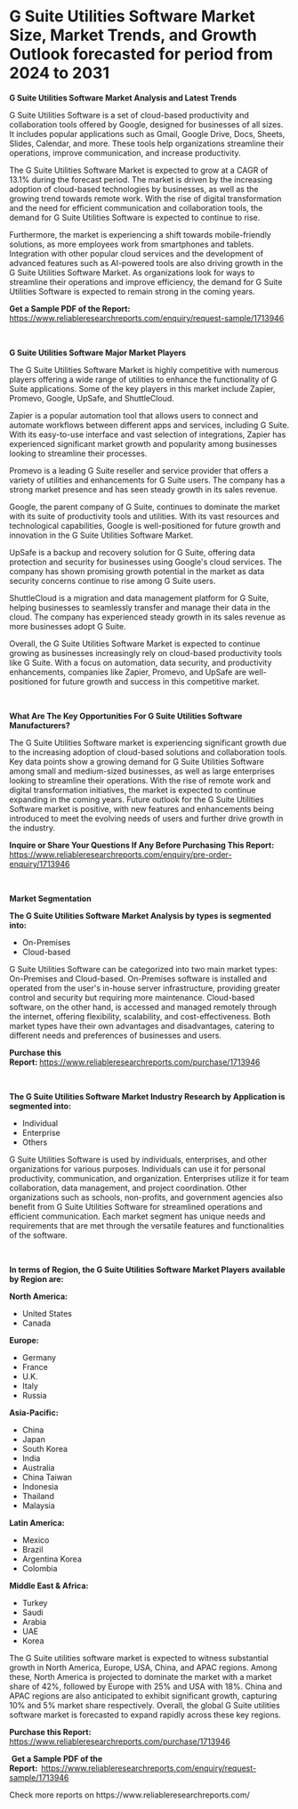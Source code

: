 <p><h1>G Suite Utilities Software Market Size, Market Trends, and Growth Outlook forecasted for period from 2024 to 2031</h1></p><p><strong>G Suite Utilities Software Market Analysis and Latest Trends</strong></p>
<p><p>G Suite Utilities Software is a set of cloud-based productivity and collaboration tools offered by Google, designed for businesses of all sizes. It includes popular applications such as Gmail, Google Drive, Docs, Sheets, Slides, Calendar, and more. These tools help organizations streamline their operations, improve communication, and increase productivity.</p><p>The G Suite Utilities Software Market is expected to grow at a CAGR of 13.1% during the forecast period. The market is driven by the increasing adoption of cloud-based technologies by businesses, as well as the growing trend towards remote work. With the rise of digital transformation and the need for efficient communication and collaboration tools, the demand for G Suite Utilities Software is expected to continue to rise.</p><p>Furthermore, the market is experiencing a shift towards mobile-friendly solutions, as more employees work from smartphones and tablets. Integration with other popular cloud services and the development of advanced features such as AI-powered tools are also driving growth in the G Suite Utilities Software Market. As organizations look for ways to streamline their operations and improve efficiency, the demand for G Suite Utilities Software is expected to remain strong in the coming years.</p></p>
<p><strong>Get a Sample PDF of the Report:&nbsp;</strong> <a href="https://www.reliableresearchreports.com/enquiry/request-sample/1713946">https://www.reliableresearchreports.com/enquiry/request-sample/1713946</a></p>
<p>&nbsp;</p>
<p><strong>G Suite Utilities Software Major Market Players</strong></p>
<p><p>The G Suite Utilities Software Market is highly competitive with numerous players offering a wide range of utilities to enhance the functionality of G Suite applications. Some of the key players in this market include Zapier, Promevo, Google, UpSafe, and ShuttleCloud.</p><p>Zapier is a popular automation tool that allows users to connect and automate workflows between different apps and services, including G Suite. With its easy-to-use interface and vast selection of integrations, Zapier has experienced significant market growth and popularity among businesses looking to streamline their processes.</p><p>Promevo is a leading G Suite reseller and service provider that offers a variety of utilities and enhancements for G Suite users. The company has a strong market presence and has seen steady growth in its sales revenue.</p><p>Google, the parent company of G Suite, continues to dominate the market with its suite of productivity tools and utilities. With its vast resources and technological capabilities, Google is well-positioned for future growth and innovation in the G Suite Utilities Software Market.</p><p>UpSafe is a backup and recovery solution for G Suite, offering data protection and security for businesses using Google's cloud services. The company has shown promising growth potential in the market as data security concerns continue to rise among G Suite users.</p><p>ShuttleCloud is a migration and data management platform for G Suite, helping businesses to seamlessly transfer and manage their data in the cloud. The company has experienced steady growth in its sales revenue as more businesses adopt G Suite.</p><p>Overall, the G Suite Utilities Software Market is expected to continue growing as businesses increasingly rely on cloud-based productivity tools like G Suite. With a focus on automation, data security, and productivity enhancements, companies like Zapier, Promevo, and UpSafe are well-positioned for future growth and success in this competitive market.</p></p>
<p>&nbsp;</p>
<p><strong>What Are The Key Opportunities For G Suite Utilities Software Manufacturers?</strong></p>
<p><p>The G Suite Utilities Software market is experiencing significant growth due to the increasing adoption of cloud-based solutions and collaboration tools. Key data points show a growing demand for G Suite Utilities Software among small and medium-sized businesses, as well as large enterprises looking to streamline their operations. With the rise of remote work and digital transformation initiatives, the market is expected to continue expanding in the coming years. Future outlook for the G Suite Utilities Software market is positive, with new features and enhancements being introduced to meet the evolving needs of users and further drive growth in the industry.</p></p>
<p><strong>Inquire or Share Your Questions If Any Before Purchasing This Report:</strong> <a href="https://www.reliableresearchreports.com/enquiry/pre-order-enquiry/1713946">https://www.reliableresearchreports.com/enquiry/pre-order-enquiry/1713946</a></p>
<p>&nbsp;</p>
<p><strong>Market Segmentation</strong></p>
<p><strong>The G Suite Utilities Software Market Analysis by types is segmented into:</strong></p>
<p><ul><li>On-Premises</li><li>Cloud-based</li></ul></p>
<p><p>G Suite Utilities Software can be categorized into two main market types: On-Premises and Cloud-based. On-Premises software is installed and operated from the user's in-house server infrastructure, providing greater control and security but requiring more maintenance. Cloud-based software, on the other hand, is accessed and managed remotely through the internet, offering flexibility, scalability, and cost-effectiveness. Both market types have their own advantages and disadvantages, catering to different needs and preferences of businesses and users.</p></p>
<p><strong>Purchase this Report:&nbsp;</strong><a href="https://www.reliableresearchreports.com/purchase/1713946">https://www.reliableresearchreports.com/purchase/1713946</a></p>
<p>&nbsp;</p>
<p><strong>The G Suite Utilities Software Market Industry Research by Application is segmented into:</strong></p>
<p><ul><li>Individual</li><li>Enterprise</li><li>Others</li></ul></p>
<p><p>G Suite Utilities Software is used by individuals, enterprises, and other organizations for various purposes. Individuals can use it for personal productivity, communication, and organization. Enterprises utilize it for team collaboration, data management, and project coordination. Other organizations such as schools, non-profits, and government agencies also benefit from G Suite Utilities Software for streamlined operations and efficient communication. Each market segment has unique needs and requirements that are met through the versatile features and functionalities of the software.</p></p>
<p>&nbsp;</p>
<p><strong>In terms of Region, the G Suite Utilities Software Market Players available by Region are:</strong></p>
<p>
    <p> <strong> North America: </strong>
        <ul>
            <li>United States</li>
            <li>Canada</li>
        </ul>
        </p> 
    <p> <strong> Europe: </strong>
        <ul>
            <li>Germany</li>
            <li>France</li>
            <li>U.K.</li>
            <li>Italy</li>
            <li>Russia</li>
        </ul>
        </p> 
    <p> <strong> Asia-Pacific: </strong>
        <ul>
            <li>China</li>
            <li>Japan</li>
            <li>South Korea</li>
            <li>India</li>
            <li>Australia</li>
            <li>China Taiwan</li>
            <li>Indonesia</li>
            <li>Thailand</li>
            <li>Malaysia</li>
        </ul>
        </p> 
    <p> <strong> Latin America: </strong>
        <ul>
            <li>Mexico</li>
            <li>Brazil</li>
            <li>Argentina Korea</li>
            <li>Colombia</li>
        </ul>
        </p> 
    <p> <strong> Middle East & Africa: </strong>
        <ul>
            <li>Turkey</li>
            <li>Saudi</li>
            <li>Arabia</li>
            <li>UAE</li>
            <li>Korea</li>
        </ul>
    </p>
    </p>
<p><p>The G Suite utilities software market is expected to witness substantial growth in North America, Europe, USA, China, and APAC regions. Among these, North America is projected to dominate the market with a market share of 42%, followed by Europe with 25% and USA with 18%. China and APAC regions are also anticipated to exhibit significant growth, capturing 10% and 5% market share respectively. Overall, the global G Suite utilities software market is forecasted to expand rapidly across these key regions.</p></p>
<p><strong>Purchase this Report: </strong><a href="https://www.reliableresearchreports.com/purchase/1713946">https://www.reliableresearchreports.com/purchase/1713946</a></p>
<p>&nbsp;<strong>Get a Sample PDF of the Report:&nbsp;&nbsp;</strong><a href="https://www.reliableresearchreports.com/enquiry/request-sample/1713946">https://www.reliableresearchreports.com/enquiry/request-sample/1713946</a></p>
<p><strong></strong></p>
<p>Check more reports on https://www.reliableresearchreports.com/</p>
